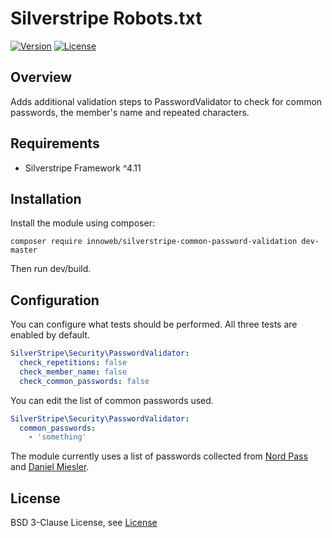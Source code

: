 # Silverstripe Robots.txt

[![Version](http://img.shields.io/packagist/v/innoweb/silverstripe-common-password-validation.svg?style=flat-square)](https://packagist.org/packages/innoweb/silverstripe-common-password-validation)
[![License](http://img.shields.io/packagist/l/innoweb/silverstripe-common-password-validation.svg?style=flat-square)](license.md)

## Overview

Adds additional validation steps to PasswordValidator to check for common passwords, the member's name and repeated characters.

## Requirements

* Silverstripe Framework ^4.11

## Installation

Install the module using composer:
```
composer require innoweb/silverstripe-common-password-validation dev-master
```
Then run dev/build.

## Configuration

You can configure what tests should be performed. All three tests are enabled by default.

```yml
SilverStripe\Security\PasswordValidator:
  check_repetitions: false
  check_member_name: false
  check_common_passwords: false
```

You can edit the list of common passwords used. 

```yml
SilverStripe\Security\PasswordValidator:
  common_passwords:
    - 'something'
```

The module currently uses a list of passwords collected from [Nord Pass](https://nordpass.com/most-common-passwords-list/) and [Daniel Miesler](https://github.com/danielmiessler/SecLists/blob/master/Passwords/Common-Credentials/10k-most-common.txt).

## License

BSD 3-Clause License, see [License](license.md)
